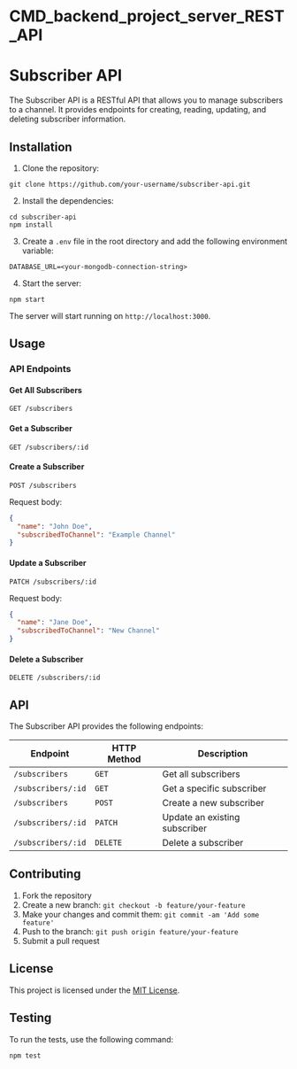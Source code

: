 # CMD_backend_project_server_REST_API
# Subscriber API

The Subscriber API is a RESTful API that allows you to manage subscribers to a channel. It provides endpoints for creating, reading, updating, and deleting subscriber information.

## Installation

1. Clone the repository:
```
git clone https://github.com/your-username/subscriber-api.git
```

2. Install the dependencies:
```
cd subscriber-api
npm install
```

3. Create a `.env` file in the root directory and add the following environment variable:
```
DATABASE_URL=<your-mongodb-connection-string>
```

4. Start the server:
```
npm start
```

The server will start running on `http://localhost:3000`.

## Usage

### API Endpoints

#### Get All Subscribers
```
GET /subscribers
```

#### Get a Subscriber
```
GET /subscribers/:id
```

#### Create a Subscriber
```
POST /subscribers
```
Request body:
```json
{
  "name": "John Doe",
  "subscribedToChannel": "Example Channel"
}
```

#### Update a Subscriber
```
PATCH /subscribers/:id
```
Request body:
```json
{
  "name": "Jane Doe",
  "subscribedToChannel": "New Channel"
}
```

#### Delete a Subscriber
```
DELETE /subscribers/:id
```

## API

The Subscriber API provides the following endpoints:

| Endpoint | HTTP Method | Description |
| --- | --- | --- |
| `/subscribers` | `GET` | Get all subscribers |
| `/subscribers/:id` | `GET` | Get a specific subscriber |
| `/subscribers` | `POST` | Create a new subscriber |
| `/subscribers/:id` | `PATCH` | Update an existing subscriber |
| `/subscribers/:id` | `DELETE` | Delete a subscriber |

## Contributing

1. Fork the repository
2. Create a new branch: `git checkout -b feature/your-feature`
3. Make your changes and commit them: `git commit -am 'Add some feature'`
4. Push to the branch: `git push origin feature/your-feature`
5. Submit a pull request

## License

This project is licensed under the [MIT License](LICENSE).

## Testing

To run the tests, use the following command:
```
npm test
```
